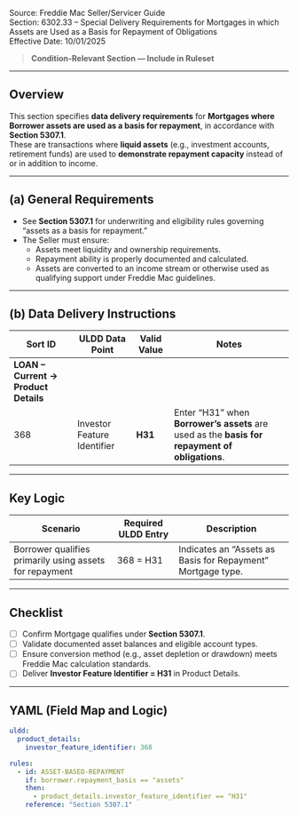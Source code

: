 Source: Freddie Mac Seller/Servicer Guide  
Section: 6302.33 – Special Delivery Requirements for Mortgages in which Assets are Used as a Basis for Repayment of Obligations  
Effective Date: 10/01/2025  

> **Condition-Relevant Section — Include in Ruleset**

---

## Overview
This section specifies **data delivery requirements** for **Mortgages where Borrower assets are used as a basis for repayment**, in accordance with **Section 5307.1**.  
These are transactions where **liquid assets** (e.g., investment accounts, retirement funds) are used to **demonstrate repayment capacity** instead of or in addition to income.

---

## (a) General Requirements
- See **Section 5307.1** for underwriting and eligibility rules governing “assets as a basis for repayment.”  
- The Seller must ensure:
  - Assets meet liquidity and ownership requirements.  
  - Repayment ability is properly documented and calculated.  
  - Assets are converted to an income stream or otherwise used as qualifying support under Freddie Mac guidelines.

---

## (b) Data Delivery Instructions

| Sort ID | ULDD Data Point | Valid Value | Notes |
|----------|----------------|-------------|--------|
| **LOAN – Current → Product Details** ||||
| 368 | Investor Feature Identifier | **H31** | Enter “H31” when **Borrower’s assets** are used as the **basis for repayment of obligations**. |

---

## Key Logic
| Scenario | Required ULDD Entry | Description |
|-----------|--------------------|-------------|
| Borrower qualifies primarily using assets for repayment | 368 = H31 | Indicates an “Assets as Basis for Repayment” Mortgage type. |

---

## Checklist
- [ ] Confirm Mortgage qualifies under **Section 5307.1**.  
- [ ] Validate documented asset balances and eligible account types.  
- [ ] Ensure conversion method (e.g., asset depletion or drawdown) meets Freddie Mac calculation standards.  
- [ ] Deliver **Investor Feature Identifier = H31** in Product Details.  

---

## YAML (Field Map and Logic)
```yaml
uldd:
  product_details:
    investor_feature_identifier: 368

rules:
  - id: ASSET-BASED-REPAYMENT
    if: borrower.repayment_basis == "assets"
    then:
      - product_details.investor_feature_identifier == "H31"
    reference: "Section 5307.1"
